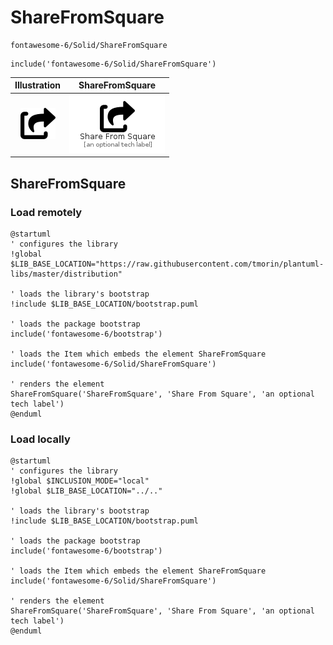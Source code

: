 # ShareFromSquare


```text
fontawesome-6/Solid/ShareFromSquare
```

```text
include('fontawesome-6/Solid/ShareFromSquare')
```



| Illustration | ShareFromSquare |
| :---: | :---: |
| ![illustration for Illustration](../../fontawesome-6/Solid/ShareFromSquare.png) | ![illustration for ShareFromSquare](../../fontawesome-6/Solid/ShareFromSquare.Local.png) |




## ShareFromSquare

### Load remotely
```plantuml
@startuml
' configures the library
!global $LIB_BASE_LOCATION="https://raw.githubusercontent.com/tmorin/plantuml-libs/master/distribution"

' loads the library's bootstrap
!include $LIB_BASE_LOCATION/bootstrap.puml

' loads the package bootstrap
include('fontawesome-6/bootstrap')

' loads the Item which embeds the element ShareFromSquare
include('fontawesome-6/Solid/ShareFromSquare')

' renders the element
ShareFromSquare('ShareFromSquare', 'Share From Square', 'an optional tech label')
@enduml
```

### Load locally
```plantuml
@startuml
' configures the library
!global $INCLUSION_MODE="local"
!global $LIB_BASE_LOCATION="../.."

' loads the library's bootstrap
!include $LIB_BASE_LOCATION/bootstrap.puml

' loads the package bootstrap
include('fontawesome-6/bootstrap')

' loads the Item which embeds the element ShareFromSquare
include('fontawesome-6/Solid/ShareFromSquare')

' renders the element
ShareFromSquare('ShareFromSquare', 'Share From Square', 'an optional tech label')
@enduml
```

